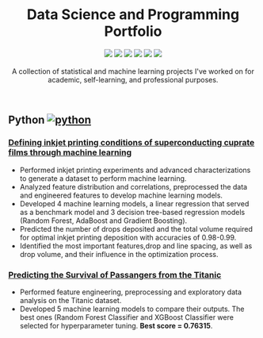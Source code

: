 <h1 align="center">Data Science and Programming Portfolio</h1>  
<p align="center">
  <img src="https://img.shields.io/badge/Python-3670A0?&logo=python&logoColor=ffffff" />
  <img src="https://img.shields.io/badge/NumPy-%23013243.svg?&logo=numpy&logoColor=white"/> 
  <img src="https://img.shields.io/badge/pandas-%23130754.svg?logo=pandas&logoColor=white"/>
  <img src="https://img.shields.io/badge/scikit--learn-%23F89939.svg?&logo=scikit-learn&logoColor=white"/>
  <img src="https://img.shields.io/badge/Plotly-%233F4F75.svg?&logo=plotly&logoColor=white"/>
  <img src="https://img.shields.io/badge/Jupyter-%23F37725.svg?&logo=jupyter&logoColor=white"/>  <br/> <br/>
  A collection of statistical and machine learning projects I've worked on for academic, self-learning, and professional purposes. 
</p>
<br/>

## Python [![python][1]][2]
### [Defining inkjet printing conditions of superconducting cuprate films through machine learning]([https://pubs.rsc.org/en/content/articlepdf/2022/tc/d1tc05913k])
- Performed inkjet printing experiments and advanced characterizations to generate a dataset to perform machine learning.
- Analyzed feature distribution and correlations, preprocessed the data and engineered features to develop machine learning models.
- Developed 4 machine learning models, a linear regression that served as a benchmark model and 3 decision tree-based regression models (Random Forest, AdaBoost and Gradient Boosting).
- Predicted the number of drops deposited and the total volume required for optimal inkjet printing deposition with accuracies of 0.98-0.99.
- Identified the most important features,drop and line spacing, as well as drop volume, and their influence in the optimization process.

### [Predicting the Survival of Passangers from the Titanic]([https://www.kaggle.com/code/albertqueralto/surviving-titanic-with-ml])
- Performed feature engineering, preprocessing and exploratory data analysis on the Titanic dataset.
- Developed 5 machine learning models to compare their outputs. The best ones (Random Forest Classifier and XGBoost Classifier were selected for hyperparameter tuning. <b>Best score = 0.76315</b>.




<!-- icons -->
[1]: [https://img.shields.io/badge/Python-3776AB?style=for-the-badge&logo=python&logoColor](Python) 
[2]: https://www.python.org/
